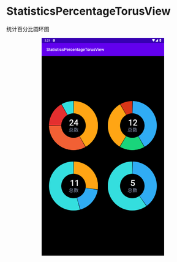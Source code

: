 # StatisticsPercentageTorusView
统计百分比圆环图


<p align="center"> <img src="https://github.com/FPhoenixCorneaE/StatisticsPercentageTorusView/blob/main/image/statistics_percentage_torus.png" alt="预览图片"  width="320"></p>
